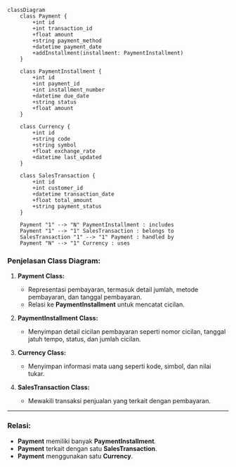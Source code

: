 ```mermaid
classDiagram
    class Payment {
        +int id
        +int transaction_id
        +float amount
        +string payment_method
        +datetime payment_date
        +addInstallment(installment: PaymentInstallment)
    }

    class PaymentInstallment {
        +int id
        +int payment_id
        +int installment_number
        +datetime due_date
        +string status
        +float amount
    }

    class Currency {
        +int id
        +string code
        +string symbol
        +float exchange_rate
        +datetime last_updated
    }

    class SalesTransaction {
        +int id
        +int customer_id
        +datetime transaction_date
        +float total_amount
        +string payment_status
    }

    Payment "1" --> "N" PaymentInstallment : includes
    Payment "1" --> "1" SalesTransaction : belongs to
    SalesTransaction "1" --> "1" Payment : handled by
    Payment "N" --> "1" Currency : uses
```

### **Penjelasan Class Diagram:**
1. **Payment Class:**
   - Representasi pembayaran, termasuk detail jumlah, metode pembayaran, dan tanggal pembayaran.
   - Relasi ke **PaymentInstallment** untuk mencatat cicilan.

2. **PaymentInstallment Class:**
   - Menyimpan detail cicilan pembayaran seperti nomor cicilan, tanggal jatuh tempo, status, dan jumlah cicilan.

3. **Currency Class:**
   - Menyimpan informasi mata uang seperti kode, simbol, dan nilai tukar.

4. **SalesTransaction Class:**
   - Mewakili transaksi penjualan yang terkait dengan pembayaran.

---

### **Relasi:**
- **Payment** memiliki banyak **PaymentInstallment**.
- **Payment** terkait dengan satu **SalesTransaction**.
- **Payment** menggunakan satu **Currency**.
